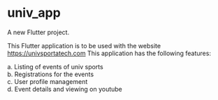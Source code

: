 # univ_app

A new Flutter project.

This Flutter application is to be used with the website https://univsportatech.com 
This application has the following features:

a. Listing of events of univ sports<br>
b. Registrations for the events<br>
c. User profile management<br>
d. Event details and viewing on youtube<br>
